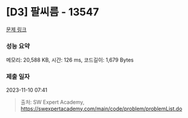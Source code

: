 # [D3] 팔씨름 - 13547 

[문제 링크](https://swexpertacademy.com/main/code/problem/problemDetail.do?contestProbId=AX6PP9G6p1sDFAS9) 

### 성능 요약

메모리: 20,588 KB, 시간: 126 ms, 코드길이: 1,679 Bytes

### 제출 일자

2023-11-10 07:41



> 출처: SW Expert Academy, https://swexpertacademy.com/main/code/problem/problemList.do